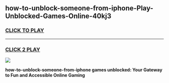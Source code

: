 
## how-to-unblock-someone-from-iphone-Play-Unblocked-Games-Online-40kj3
<h3>
<a href="https://premium76.site?title=how-to-unblock-someone-from-iphone&ref=25A">CLICK TO PLAY</a></h3>
<hr>

<h3>
<a href="https://premium76.site?title=how-to-unblock-someone-from-iphone&ref=25A">CLICK 2 PLAY</a>
  
</h3>

<a href="https://premium76.site?title=how-to-unblock-someone-from-iphone&ref=25A"><img src="https://clearcache.store/games.png"></a>


**how-to-unblock-someone-from-iphone games unblocked: Your Gateway to Fun and Accessible Online Gaming**
